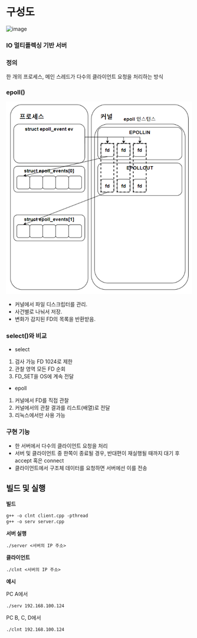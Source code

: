# 구성도
![image](https://github.com/wintercamo3482/project_TCP/assets/146147393/32941909-8214-4c7a-8db8-5916fbf7b828)

### IO 멀티플렉싱 기반 서버
### 정의
한 개의 프로세스, 메인 스레드가 다수의 클라이언트 요청을 처리하는 방식
### epoll()
![alt text](image.png)
+ 커널에서 파일 디스크립터를 관리.
+ 사건별로 나눠서 저장.
+ 변화가 감지된 FD의 목록을 반환받음.

### select()와 비교
+ select
1. 검사 가능 FD 1024로 제한
2. 관찰 영역 모든 FD 순회
3. FD_SET을 OS에 계속 전달
+ epoll
1. 커널에서 FD를 직접 관찰
2. 커널에서의 관찰 결과를 리스트(배열)로 전달
3. 리눅스에서만 사용 가능
### 구현 기능
+ 한 서버에서 다수의 클라이언트 요청을 처리
+ 서버 및 클라이언트 중 한쪽이 종료될 경우, 반대편이 재실행될 때까지 대기 후 accept 혹은 connect
+ 클라이언트에서 구조체 데이터를 요청하면 서버에선 이를 전송
## 빌드 및 실행
**빌드**
```
g++ -o clnt client.cpp -pthread
g++ -o serv server.cpp
```
**서버 실행**
```
./server <서버의 IP 주소>
```
**클라이언트**
```
./clnt <서버의 IP 주소>
```
**예시**

PC A에서
```
./serv 192.168.100.124
```

PC B, C, D에서
```
./clnt 192.168.100.124
```